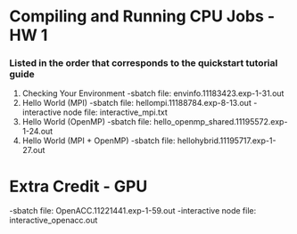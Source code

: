 # Compiling and Running CPU Jobs - HW 1
### Listed in the order that corresponds to the quickstart tutorial guide

1. Checking Your Environment
    -sbatch file: envinfo.11183423.exp-1-31.out 
2. Hello World (MPI)
    -sbatch file: hellompi.11188784.exp-8-13.out
    -interactive node file: interactive_mpi.txt
3. Hello World (OpenMP)
    -sbatch file: hello_openmp_shared.11195572.exp-1-24.out
4. Hello World (MPI + OpenMP)
    -sbatch file: hellohybrid.11195717.exp-1-27.out


# Extra Credit - GPU
-sbatch file: OpenACC.11221441.exp-1-59.out
-interactive node file: interactive_openacc.out